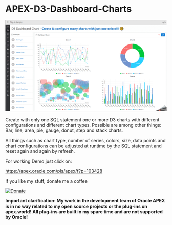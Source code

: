  # APEX-D3-Dashboard-Charts

![Screenshot](https://github.com/RonnyWeiss/APEX-D3-Dashboard-Charts/blob/master/screenshot.gif?raw=true)

Create with only one SQL statement one or more D3 charts with different configurations and different chart types. Possible are among other things: Bar, line, area, pie, gauge, donut, step and stack charts.

All things such as chart type, number of series, colors, size, data points and chart configurations can be adjusted at runtime by the SQL statement and reset again and again by refresh.

For working Demo just click on:

https://apex.oracle.com/pls/apex/f?p=103428

If you like my stuff, donate me a coffee

[![Donate](https://img.shields.io/badge/Donate-PayPal-green.svg)](https://www.paypal.me/RonnyW1)

**Important clarification: My work in the development team of Oracle APEX is in no way related to my open source projects or the plug-ins on apex.world! All plug-ins are built in my spare time and are not supported by Oracle!**